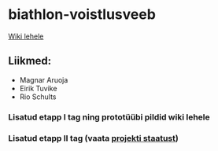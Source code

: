 # biathlon-voistlusveeb

[Wiki lehele](https://github.com/MagnarAr/biathlon-voistlusveeb/wiki/Pealeht)
## Liikmed:
  * Magnar Aruoja
  * Eirik Tuvike
  * Rio Schults

### Lisatud etapp I tag ning prototüübi pildid wiki lehele

### Lisatud etapp II tag (vaata [projekti staatust](https://github.com/MagnarAr/biathlon-voistlusveeb/wiki/Pealeht))

